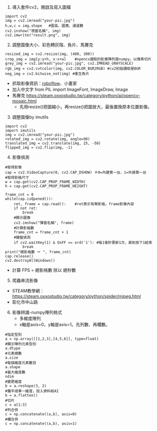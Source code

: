 

1. 導入套件cv2，開啟及寫入圖檔
```
import cv2
img = cv2.imread("your-pic.jpg")
h,w,c = img.shape   #圖高、圖寬、通道數
cv2.inshow("視窗名稱", img)
cv2.imwrite("result.png", img)
```

2. 調整圖像大小、彩色轉灰階、負片、馬賽克
```
resized_img = cv2.resize(img, (400, 300))
crop_img = img[y:y+h, x:x+w]    #opencv讀取的影像陣列是numpy，以像素切片
grey_img = cv2.imread("your-pic.jpg", cv2.IMREAD_GRAYSCALE)
rgb_img = cv2.cvtcolor(img, cv2.COLOR_BGR2RGB) #cv2初始讀取是BGR
neg_img = cv2.bitwise_not(img) #產生負片
```
- 抓取影像資訊：[roboflow](https://roboflow.com)、小畫家
- 加入中文字 from PIL import ImageFont, ImageDraw, Image 
- 馬賽克 https://steam.oxxostudio.tw/category/python/ai/opencv-mosaic.html
    - 先用resize()把圖縮小，再resize()把圖放大，最後置換原本位置影像。

3. 調整圖像by imutils
```
import cv2
import imutils
img = cv2.imread("your-pic.jpg")
rotated_img = cv2.rotate(img, angle=90)
translated_img = cv2.translate(img, 25, -50)
flipped_img = cv2.flip(img, -1)
```

4. 影像偵測
```
#取得影像
cap = cv2.VideoCapture(0, cv2.CAP_DSHOW) ＃0=內建第一台，1=外接第一台
#取得影格尺寸
w = cap.get(cv2.CAP_PROP_FRAME_WIDTH)
h = cap.get(cv2.CAP_PROP_FRAME_HEIGHT)

frame_cnt = 0
while(cap.isQpened()):
    ret, frame = cap.read():    #ret表示有無影格，frame影像內容
    if not ret:
        break
    #顯示圖像
    cv2.imshow("彈窗名稱", frame)
    #計算影格數
    frame_cnt = frame_cnt + 1
    #鍵盤偵測
    if cv2.waitKey(1) & OxFF == ord('1'): #每1毫秒更新1次，直到按下1結束
        break
print("總影格數 ＝ ", frame_cnt)
cap.release()
cv2.destroyAllWindows()
```
- 計算 FPS = 總影格數 除以 總秒數

5. 爬蟲串流影像
- STEAM教學網：https://steam.oxxostudio.tw/category/python/spider/mjpeg.html
- 彰化市中山路

6. 影像辨識-numpy陣列格式
    - 多維度陣列
    - x軸是axis=0，y軸是axis=1。先列數、再欄數。
```
#指定型別
a = np.array([[1,2,3],[4,5,6]], type=float)
#顯示陣列元素型別
a.dtype
#元素總數
a.size
#每個維度元素數目
a.shape
#最大維度數
ndim
#變更維度
b = a.reshape(3, 2)
#攤平成單一維度，投入資料給AI
b = a.flatten()
#切片
c = a[1:3]
#列合併
c = np.concatenate((a,b), axis=0) 
#欄合併
c = np.concatenate((a,b), axis=1) 
```